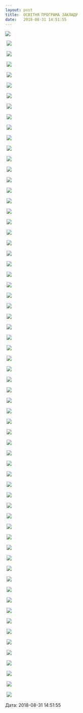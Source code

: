 ```yaml
---
layout: post
title:  ОСВІТНЯ ПРОГРАМА ЗАКЛАДУ
date:   2018-08-31 14:51:55
---
```

![](/assets/tiger-1535711212.png)

 ![](/assets/tiger-1535711237.png)

 ![](/assets/tiger-1535711263.png)

 ![](/assets/tiger-1535711295.png)

 ![](/assets/tiger-1535711437.png)

 ![](/assets/tiger-1535711466.png)

 ![](/assets/tiger-1535711494.png)

 ![](/assets/tiger-1535711591.png)

 ![](/assets/tiger-1535711619.png)

 ![](/assets/tiger-1535711646.png)

 ![](/assets/tiger-1535711675.png)

 ![](/assets/tiger-1535711702.png)

 ![](/assets/tiger-1535711750.png)

 ![](/assets/tiger-1535711776.png)

 ![](/assets/tiger-1535711798.png)

 ![](/assets/tiger-1535713147.png)

 ![](/assets/tiger-1535713169.png)

 ![](/assets/tiger-1535713194.png)

 ![](/assets/tiger-1535713218.png)

 ![](/assets/tiger-1535713243.png)

 ![](/assets/tiger-1535713269.png)

 ![](/assets/tiger-1535713296.png)

 ![](/assets/tiger-1535713323.png)

 ![](/assets/tiger-1535713354.png)

 ![](/assets/tiger-1535713381.png)

 ![](/assets/tiger-1535713406.png)

 ![](/assets/tiger-1535713430.png)

 ![](/assets/tiger-1535713456.png)

 ![](/assets/tiger-1535713483.png)

 ![](/assets/tiger-1535713505.png)

 ![](/assets/tiger-1535713528.png)

 ![](/assets/tiger-1535714558.png)

 ![](/assets/tiger-1535714584.png)

 ![](/assets/tiger-1535714607.png)

 ![](/assets/tiger-1535714631.png)

 ![](/assets/tiger-1535714654.png)

 ![](/assets/tiger-1535714677.png)

 ![](/assets/tiger-1535714699.png)

 ![](/assets/tiger-1535714724.png)

 ![](/assets/tiger-1535714752.png)

 ![](/assets/tiger-1535714774.png)

 ![](/assets/tiger-1535714799.png)

 ![](/assets/tiger-1535714826.png)

 ![](/assets/tiger-1535714851.png)

 ![](/assets/tiger-1535714876.png)

 ![](/assets/tiger-1535714905.png)

 ![](/assets/tiger-1535714933.png)

 ![](/assets/tiger-1535715925.png)

 ![](/assets/tiger-1535715948.png)

 ![](/assets/tiger-1535715970.png)

 ![](/assets/tiger-1535715994.png)

 ![](/assets/tiger-1535716016.png)

 ![](/assets/tiger-1535716038.png)

 ![](/assets/tiger-1535716063.png)

 ![](/assets/tiger-1535716085.png)

 ![](/assets/tiger-1535716110.png)

 ![](/assets/tiger-1535716133.png)

 ![](/assets/tiger-1535716161.png)

 ![](/assets/tiger-1535716183.png)

 ![](/assets/tiger-1535716206.png)

 ![](/assets/tiger-1535716229.png)

 ![](/assets/tiger-1535716254.png)

 ![](/assets/tiger-1535716276.png)

 ![](/assets/tiger-1535716299.png)

  
Дата: 2018-08-31 14:51:55